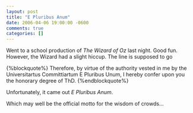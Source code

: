 ```yaml
---
layout: post
title: "E Pluribus Anum"
date: 2006-04-06 19:00:00 -0600
comments: true
categories: []
---
```


Went to a school production of _The Wizard of Oz_ last night. Good
fun. However, the Wizard had a slight hiccup. The line is supposed to
go



{%blockquote%}
Therefore, by virtue of the authority vested in me by the
Universitartus Committiartum E Pluribus Unum, I hereby confer upon you
the honorary degree of ThD.
{%endblockquote%}

Unfortunately, it came out _E Pluribus Anum_.

Which may well be the official motto for the wisdom of crowds…

